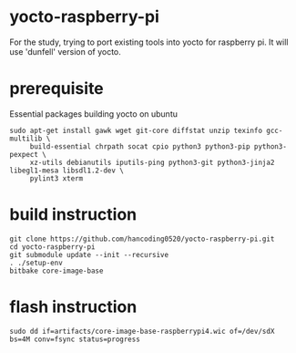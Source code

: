 yocto-raspberry-pi
========================

For the study, trying to port existing tools into yocto for raspberry pi. It will use 'dunfell' version of yocto.

prerequisite
========================

Essential packages building yocto on ubuntu
``` {.sh}
sudo apt-get install gawk wget git-core diffstat unzip texinfo gcc-multilib \
     build-essential chrpath socat cpio python3 python3-pip python3-pexpect \
     xz-utils debianutils iputils-ping python3-git python3-jinja2 libegl1-mesa libsdl1.2-dev \
     pylint3 xterm
```

build instruction
========================

``` {.sh}
git clone https://github.com/hancoding0520/yocto-raspberry-pi.git
cd yocto-raspberry-pi
git submodule update --init --recursive
. ./setup-env
bitbake core-image-base
```

flash instruction
========================

``` {.sh}
sudo dd if=artifacts/core-image-base-raspberrypi4.wic of=/dev/sdX bs=4M conv=fsync status=progress
```

